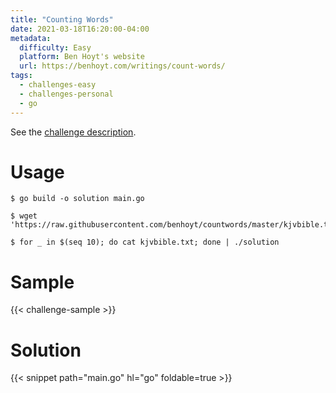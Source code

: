 ```yaml
---
title: "Counting Words"
date: 2021-03-18T16:20:00-04:00
metadata:
  difficulty: Easy
  platform: Ben Hoyt's website
  url: https://benhoyt.com/writings/count-words/
tags:
  - challenges-easy
  - challenges-personal
  - go
---
```


See the [challenge description](https://benhoyt.com/writings/count-words/).

# Usage

```shell-session
$ go build -o solution main.go

$ wget 'https://raw.githubusercontent.com/benhoyt/countwords/master/kjvbible.txt'

$ for _ in $(seq 10); do cat kjvbible.txt; done | ./solution
```

# Sample

{{< challenge-sample >}}

# Solution

{{< snippet path="main.go" hl="go" foldable=true >}}

